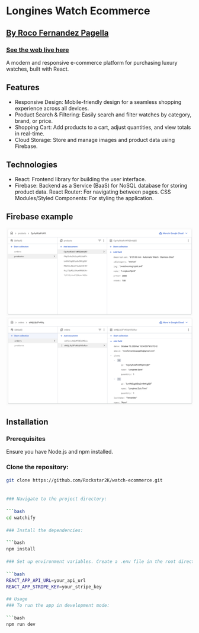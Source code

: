 # Longines Watch Ecommerce
## [By Roco Fernandez Pagella](https://roco-fernandez-p.web.app/)
### [See the web live here](https://chipper-bienenstitch-e785de.netlify.app/) 

A modern and responsive e-commerce platform for purchasing luxury watches, built with React.

## Features
- Responsive Design: Mobile-friendly design for a seamless shopping experience across all devices.
- Product Search & Filtering: Easily search and filter watches by category, brand, or price.
- Shopping Cart: Add products to a cart, adjust quantities, and view totals in real-time.
- Cloud Storage: Store and manage images and product data using Firebase.


## Technologies
- React: Frontend library for building the user interface.
- Firebase: Backend as a Service (BaaS) for NoSQL database for storing product data.
React Router: For navigating between pages.
CSS Modules/Styled Components: For styling the application.

## Firebase example

![products](./public/readme/products.png)
![orders](./public/readme/orders.png)


## Installation
### Prerequisites
Ensure you have Node.js and npm installed.

### Clone the repository:

```bash
git clone https://github.com/Rockstar2K/watch-ecommerce.git


### Navigate to the project directory:

```bash
cd watchify

### Install the dependencies:

```bash
npm install

### Set up environment variables. Create a .env file in the root directory with your environment-specific keys:

```bash
REACT_APP_API_URL=your_api_url
REACT_APP_STRIPE_KEY=your_stripe_key

## Usage
### To run the app in development mode:

```bash
npm run dev
